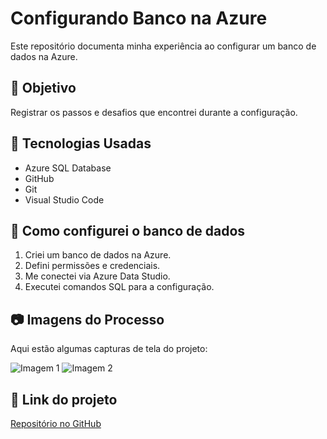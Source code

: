 # Configurando Banco na Azure  

Este repositório documenta minha experiência ao configurar um banco de dados na Azure.  

## 📌 Objetivo  
Registrar os passos e desafios que encontrei durante a configuração.  

## 🚀 Tecnologias Usadas  
- Azure SQL Database  
- GitHub  
- Git  
- Visual Studio Code  

## 🔧 Como configurei o banco de dados  
1. Criei um banco de dados na Azure.  
2. Defini permissões e credenciais.  
3. Me conectei via Azure Data Studio.  
4. Executei comandos SQL para a configuração.  

## 📷 Imagens do Processo  
Aqui estão algumas capturas de tela do projeto:  

![Imagem 1](./images/conexao_banco_azure.png)
![Imagem 2](./images/configuracao_inicial_azure.png)

  

## 🔗 Link do projeto  
[Repositório no GitHub](https://github.com/amandapraca/configurando-banco-azure)  

